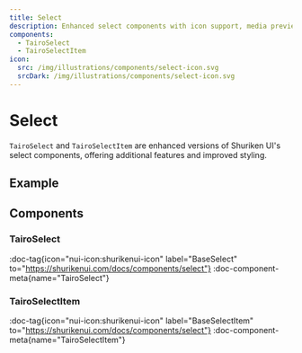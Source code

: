 ```yaml
---
title: Select
description: Enhanced select components with icon support, media preview, and improved styling for better user experience
components:
  - TairoSelect
  - TairoSelectItem
icon:
  src: /img/illustrations/components/select-icon.svg
  srcDark: /img/illustrations/components/select-icon.svg
---
```


# Select

`TairoSelect` and `TairoSelectItem` are enhanced versions of Shuriken UI's select components, offering additional features and improved styling.

## Example

<!-- demo: #examples/tairo/select -->

## Components

### TairoSelect

:doc-tag{icon="nui-icon:shurikenui-icon" label="BaseSelect" to="https://shurikenui.com/docs/components/select"}
:doc-component-meta{name="TairoSelect"}

### TairoSelectItem

:doc-tag{icon="nui-icon:shurikenui-icon" label="BaseSelectItem" to="https://shurikenui.com/docs/components/select"}
:doc-component-meta{name="TairoSelectItem"}
